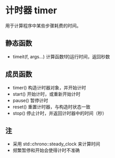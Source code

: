 # 计时器 timer

用于计算程序中某些步骤耗费的时间。

## 静态函数
- timeit(f, args...) 计算函数f的运行时间，返回秒数

## 成员函数
- timer() 构造计时器对象，并开始计时
- start() 开始计时，或重新开始计时
- pause() 暂停计时
- reset() 重置计时器，与构造时状态一致
- stop()  停止计时，并返回计时器中的时间（秒）

## 注
- 采用 std::chrono::steady_clock 来计算时间
- 频繁暂停和开始会使得计时不准确

